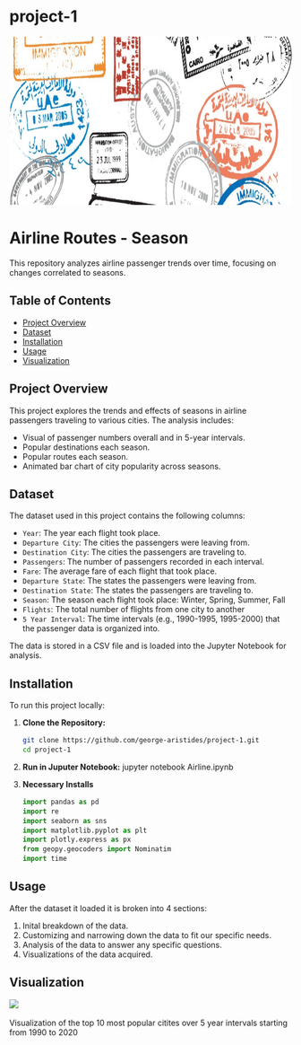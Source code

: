 # project-1

<img src= airline_cover.jpg width="800" height="300">


# Airline Routes - Season

This repository analyzes airline passenger trends over time, focusing on changes correlated to seasons.

## Table of Contents
- [Project Overview](#project-overview)
- [Dataset](#dataset)
- [Installation](#installation)
- [Usage](#usage)
- [Visualization](#visualization)

## Project Overview

This project explores the trends and effects of seasons in airline passengers traveling to various cities. The analysis includes:
- Visual of passenger numbers overall and in 5-year intervals.
- Popular destinations each season.
- Popular routes each season.
- Animated bar chart of city popularity across seasons.

## Dataset

The dataset used in this project contains the following columns:
- `Year`: The year each flight took place.
- `Departure City`: The cities the passengers were leaving from.
- `Destination City`: The cities the passengers are traveling to.
- `Passengers`: The number of passengers recorded in each interval.
- `Fare`: The average fare of each flight that took place.
- `Departure State`: The states the passengers were leaving from.
- `Destination State`: The states the passengers are traveling to.
- `Season`: The season each flight took place: Winter, Spring, Summer, Fall
- `Flights`: The total number of flights from one city to another
- `5 Year Interval`: The time intervals (e.g., 1990-1995, 1995-2000) that the passenger data is organized into.

The data is stored in a CSV file and is loaded into the Jupyter Notebook for analysis.

## Installation

To run this project locally:

1. **Clone the Repository:**
   ```bash
   git clone https://github.com/george-aristides/project-1.git
   cd project-1
   
2. **Run in Juputer Notebook:**
   jupyter notebook Airline.ipynb
   
3. **Necessary Installs**
    ```python
    import pandas as pd
    import re
    import seaborn as sns
    import matplotlib.pyplot as plt
    import plotly.express as px
    from geopy.geocoders import Nominatim
    import time

## Usage

After the dataset it loaded it is broken into 4 sections:

1. Inital breakdown of the data.
2. Customizing and narrowing down the data to fit our specific needs.
3. Analysis of the data to answer any specific questions.
4. Visualizations of the data acquired.

## Visualization

<img src= city_popularity_over_time.png width="800">

Visualization of the top 10 most popular citites over 5 year intervals starting from 1990 to 2020

